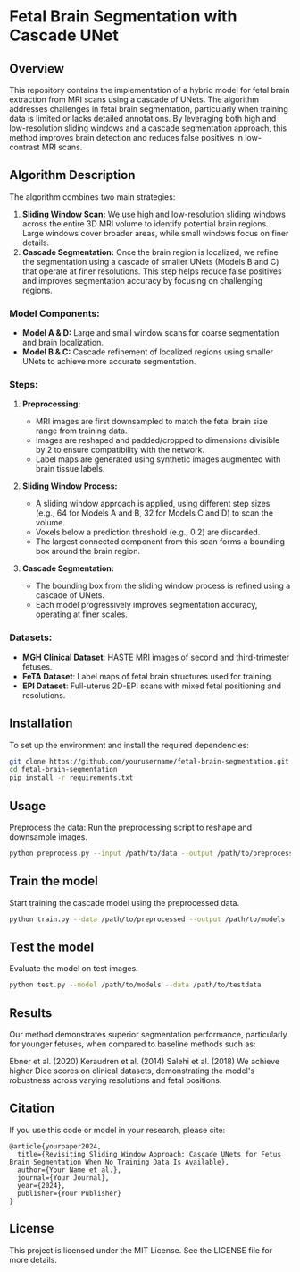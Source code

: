 # Fetal Brain Segmentation with Cascade UNet

## Overview

This repository contains the implementation of a hybrid model for fetal brain extraction from MRI scans using a cascade of UNets. The algorithm addresses challenges in fetal brain segmentation, particularly when training data is limited or lacks detailed annotations. By leveraging both high and low-resolution sliding windows and a cascade segmentation approach, this method improves brain detection and reduces false positives in low-contrast MRI scans.

## Algorithm Description

The algorithm combines two main strategies:
1. **Sliding Window Scan:** We use high and low-resolution sliding windows across the entire 3D MRI volume to identify potential brain regions. Large windows cover broader areas, while small windows focus on finer details.
2. **Cascade Segmentation:** Once the brain region is localized, we refine the segmentation using a cascade of smaller UNets (Models B and C) that operate at finer resolutions. This step helps reduce false positives and improves segmentation accuracy by focusing on challenging regions.

### Model Components:
- **Model A & D:** Large and small window scans for coarse segmentation and brain localization.
- **Model B & C:** Cascade refinement of localized regions using smaller UNets to achieve more accurate segmentation.

### Steps:
1. **Preprocessing:**
   - MRI images are first downsampled to match the fetal brain size range from training data.
   - Images are reshaped and padded/cropped to dimensions divisible by 2 to ensure compatibility with the network.
   - Label maps are generated using synthetic images augmented with brain tissue labels.
   
2. **Sliding Window Process:**
   - A sliding window approach is applied, using different step sizes (e.g., 64 for Models A and B, 32 for Models C and D) to scan the volume.
   - Voxels below a prediction threshold (e.g., 0.2) are discarded.
   - The largest connected component from this scan forms a bounding box around the brain region.

3. **Cascade Segmentation:**
   - The bounding box from the sliding window process is refined using a cascade of UNets.
   - Each model progressively improves segmentation accuracy, operating at finer scales.

### Datasets:
- **MGH Clinical Dataset**: HASTE MRI images of second and third-trimester fetuses.
- **FeTA Dataset**: Label maps of fetal brain structures used for training.
- **EPI Dataset**: Full-uterus 2D-EPI scans with mixed fetal positioning and resolutions.

## Installation

To set up the environment and install the required dependencies:

```bash
git clone https://github.com/yourusername/fetal-brain-segmentation.git
cd fetal-brain-segmentation
pip install -r requirements.txt
```

## Usage
Preprocess the data: Run the preprocessing script to reshape and downsample images.

```bash
python preprocess.py --input /path/to/data --output /path/to/preprocessed
```

## Train the model

Start training the cascade model using the preprocessed data.

```bash
python train.py --data /path/to/preprocessed --output /path/to/models
```

## Test the model


Evaluate the model on test images.
```bash
python test.py --model /path/to/models --data /path/to/testdata
```

## Results
Our method demonstrates superior segmentation performance, particularly for younger fetuses, when compared to baseline methods such as:

Ebner et al. (2020)
Keraudren et al. (2014)
Salehi et al. (2018)
We achieve higher Dice scores on clinical datasets, demonstrating the model's robustness across varying resolutions and fetal positions.

## Citation
If you use this code or model in your research, please cite:

```
@article{yourpaper2024,
  title={Revisiting Sliding Window Approach: Cascade UNets for Fetus Brain Segmentation When No Training Data Is Available},
  author={Your Name et al.},
  journal={Your Journal},
  year={2024},
  publisher={Your Publisher}
}
```

## License
This project is licensed under the MIT License. See the LICENSE file for more details.

